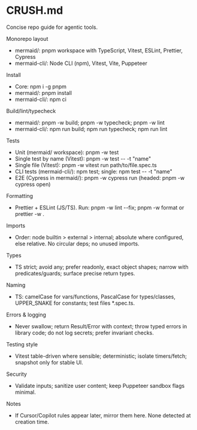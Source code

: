 # CRUSH.md

Concise repo guide for agentic tools.

Monorepo layout
- mermaid/: pnpm workspace with TypeScript, Vitest, ESLint, Prettier, Cypress
- mermaid-cli/: Node CLI (npm), Vitest, Vite, Puppeteer

Install
- Core: npm i -g pnpm
- mermaid/: pnpm install
- mermaid-cli/: npm ci

Build/lint/typecheck
- mermaid/: pnpm -w build; pnpm -w typecheck; pnpm -w lint
- mermaid-cli/: npm run build; npm run typecheck; npm run lint

Tests
- Unit (mermaid/ workspace): pnpm -w test
- Single test by name (Vitest): pnpm -w test -- -t "name"
- Single file (Vitest): pnpm -w vitest run path/to/file.spec.ts
- CLI tests (mermaid-cli/): npm test; single: npm test -- -t "name"
- E2E (Cypress in mermaid/): pnpm -w cypress run (headed: pnpm -w cypress open)

Formatting
- Prettier + ESLint (JS/TS). Run: pnpm -w lint --fix; pnpm -w format or prettier -w .

Imports
- Order: node builtin > external > internal; absolute where configured, else relative. No circular deps; no unused imports.

Types
- TS strict; avoid any; prefer readonly, exact object shapes; narrow with predicates/guards; surface precise return types.

Naming
- TS: camelCase for vars/functions, PascalCase for types/classes, UPPER_SNAKE for constants; test files *.spec.ts.

Errors & logging
- Never swallow; return Result/Error with context; throw typed errors in library code; do not log secrets; prefer invariant checks.

Testing style
- Vitest table-driven where sensible; deterministic; isolate timers/fetch; snapshot only for stable UI.

Security
- Validate inputs; sanitize user content; keep Puppeteer sandbox flags minimal.

Notes
- If Cursor/Copilot rules appear later, mirror them here. None detected at creation time.
